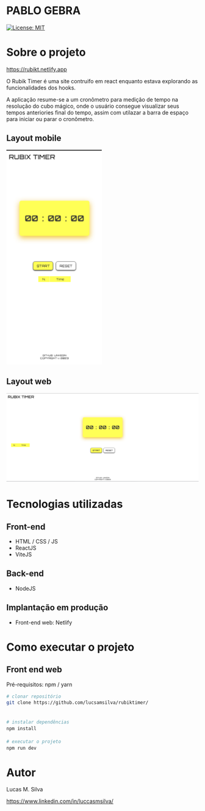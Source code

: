 # PABLO GEBRA 

[![License: MIT](https://img.shields.io/badge/License-MIT-purple.svg)](https://github.com/lucsamsilva/rubiktimer/blob/main/LICENSE)



# Sobre o projeto

https://rubikt.netlify.app 

O Rubik Timer é uma site contruifo em react enquanto estava explorando as funcionalidades dos hooks.

A aplicação resume-se a um cronômetro para medição de tempo na resolução do cubo mágico, onde o usuário consegue visualizar seus tempos anteriories final do tempo, assim com utilazar a barra de espaço para iniciar ou parar o cronômetro. 

## Layout mobile
<img src="https://github.com/lucsamsilva/assets/blob/main/Rubiktimer/layout-mobile.png"  alt="layout da versão mobile" width="250" >

## Layout web
![Web 1](https://github.com/lucsamsilva/assets/blob/main/Rubiktimer/layout-web.png)


# Tecnologias utilizadas

## Front-end
- HTML / CSS / JS 
- ReactJS
- ViteJS

## Back-end
- NodeJS

## Implantação em produção

- Front-end web: Netlify


# Como executar o projeto

## Front end web
Pré-requisitos: npm / yarn

```bash
# clonar repositório
git clone https://github.com/lucsamsilva/rubiktimer/


# instalar dependências
npm install

# executar o projeto
npm run dev
```

# Autor

Lucas M. Silva

https://www.linkedin.com/in/luccasmsilva/